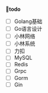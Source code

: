 
:tomato:**todo**

- [ ] Golang基础
- [ ] Go语言设计
- [ ] 小林网络
- [ ] 小林系统
- [ ] 力扣
- [ ] MySQL
- [ ] Redis
- [ ] Grpc
- [ ] Gorm
- [ ] Gin
